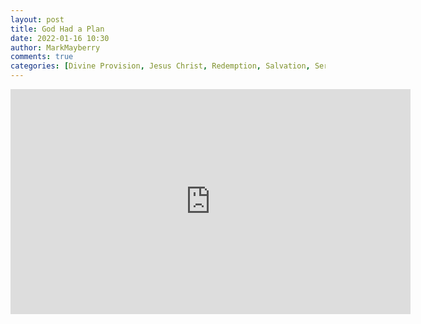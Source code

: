 ```yaml
---
layout: post
title: God Had a Plan
date: 2022-01-16 10:30
author: MarkMayberry
comments: true
categories: [Divine Provision, Jesus Christ, Redemption, Salvation, Sermon]
---
```

<p><iframe src="https://player.vimeo.com/video/666836495?h=0d17aec205&amp;title=0&amp;byline=0" width="640" height="360" frameborder="0" allowfullscreen=""></iframe></p>
